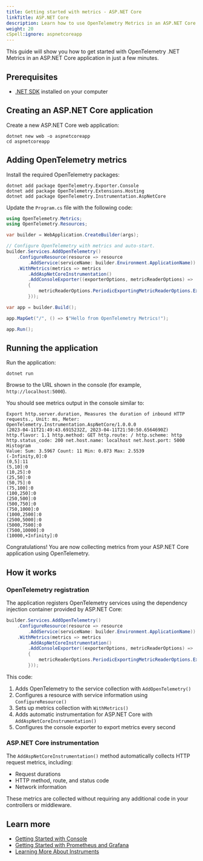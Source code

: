```yaml
---
title: Getting started with metrics - ASP.NET Core
linkTitle: ASP.NET Core
description: Learn how to use OpenTelemetry Metrics in an ASP.NET Core application
weight: 20
cSpell:ignore: aspnetcoreapp
---
```


This guide will show you how to get started with OpenTelemetry .NET Metrics in
an ASP.NET Core application in just a few minutes.

## Prerequisites

- [.NET SDK](https://dotnet.microsoft.com/download) installed on your computer

## Creating an ASP.NET Core application

Create a new ASP.NET Core web application:

```shell
dotnet new web -o aspnetcoreapp
cd aspnetcoreapp
```

## Adding OpenTelemetry metrics

Install the required OpenTelemetry packages:

```shell
dotnet add package OpenTelemetry.Exporter.Console
dotnet add package OpenTelemetry.Extensions.Hosting
dotnet add package OpenTelemetry.Instrumentation.AspNetCore
```

Update the `Program.cs` file with the following code:

```csharp
using OpenTelemetry.Metrics;
using OpenTelemetry.Resources;

var builder = WebApplication.CreateBuilder(args);

// Configure OpenTelemetry with metrics and auto-start.
builder.Services.AddOpenTelemetry()
    .ConfigureResource(resource => resource
        .AddService(serviceName: builder.Environment.ApplicationName))
    .WithMetrics(metrics => metrics
        .AddAspNetCoreInstrumentation()
        .AddConsoleExporter((exporterOptions, metricReaderOptions) =>
        {
            metricReaderOptions.PeriodicExportingMetricReaderOptions.ExportIntervalMilliseconds = 1000;
        }));

var app = builder.Build();

app.MapGet("/", () => $"Hello from OpenTelemetry Metrics!");

app.Run();
```

## Running the application

Run the application:

```shell
dotnet run
```

Browse to the URL shown in the console (for example, `http://localhost:5000`).

You should see metrics output in the console similar to:

```text
Export http.server.duration, Measures the duration of inbound HTTP requests., Unit: ms, Meter: OpenTelemetry.Instrumentation.AspNetCore/1.0.0.0
(2023-04-11T21:49:43.6915232Z, 2023-04-11T21:50:50.6564690Z) http.flavor: 1.1 http.method: GET http.route: / http.scheme: http http.status_code: 200 net.host.name: localhost net.host.port: 5000 Histogram
Value: Sum: 3.5967 Count: 11 Min: 0.073 Max: 2.5539
(-Infinity,0]:0
(0,5]:11
(5,10]:0
(10,25]:0
(25,50]:0
(50,75]:0
(75,100]:0
(100,250]:0
(250,500]:0
(500,750]:0
(750,1000]:0
(1000,2500]:0
(2500,5000]:0
(5000,7500]:0
(7500,10000]:0
(10000,+Infinity]:0
```

Congratulations! You are now collecting metrics from your ASP.NET Core
application using OpenTelemetry.

## How it works

### OpenTelemetry registration

The application registers OpenTelemetry services using the dependency injection
container provided by ASP.NET Core:

```csharp
builder.Services.AddOpenTelemetry()
    .ConfigureResource(resource => resource
        .AddService(serviceName: builder.Environment.ApplicationName))
    .WithMetrics(metrics => metrics
        .AddAspNetCoreInstrumentation()
        .AddConsoleExporter((exporterOptions, metricReaderOptions) =>
        {
            metricReaderOptions.PeriodicExportingMetricReaderOptions.ExportIntervalMilliseconds = 1000;
        }));
```

This code:

1. Adds OpenTelemetry to the service collection with `AddOpenTelemetry()`
2. Configures a resource with service information using `ConfigureResource()`
3. Sets up metrics collection with `WithMetrics()`
4. Adds automatic instrumentation for ASP.NET Core with
   `AddAspNetCoreInstrumentation()`
5. Configures the console exporter to export metrics every second

### ASP.NET Core instrumentation

The `AddAspNetCoreInstrumentation()` method automatically collects HTTP request
metrics, including:

- Request durations
- HTTP method, route, and status code
- Network information

These metrics are collected without requiring any additional code in your
controllers or middleware.

## Learn more

- [Getting Started with Console](/docs/languages/dotnet/metrics/getting-started-console/)
- [Getting Started with Prometheus and Grafana](/docs/languages/dotnet/metrics/getting-started-prometheus-grafana/)
- [Learning More About Instruments](/docs/languages/dotnet/metrics/instruments/)
